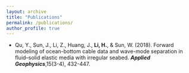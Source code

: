 ```yaml
---
layout: archive
title: "Publications"
permalink: /publications/
author_profile: true
---
```

<!-- 
{% if author.googlescholar %}
  You can also find my articles on <u><a href="{{author.googlescholar}}">my Google Scholar profile</a>.</u>
{% endif %}

{% include base_path %}

{% for post in site.publications reversed %}
  {% include archive-single.html %}
{% endfor %} -->


* Qu, Y., Sun, J., Li, Z., Huang, J., **Li, H.**, & Sun, W. (2018). Forward modeling of ocean-bottom cable data and wave-mode separation in fluid–solid elastic media with irregular seabed. **<i>Applied Geophysics</i>**,15(3-4), 432-447.


